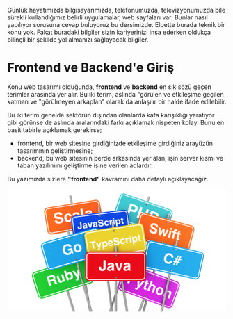 Günlük hayatımızda bilgisayarımızda, telefonumuzda, televizyonumuzda bile sürekli kullandığımız belirli uygulamalar, web sayfaları var. Bunlar nasıl yapılıyor sorusuna cevap buluyoruz bu dersimizde. Elbette burada teknik bir konu yok. Fakat buradaki bilgiler sizin kariyerinizi inşa ederken oldukça bilinçli bir şekilde yol almanızı sağlayacak bilgiler.

# Frontend ve Backend'e Giriş

Konu web tasarımı olduğunda, **frontend** ve **backend** en sık sözü geçen terimler arasında yer alır. Bu iki terim, aslında "görülen ve etkileşime geçilen katman ve "görülmeyen arkaplan" olarak da anlaşılır bir halde ifade edilebilir.

Bu iki terim genelde sektörün dışından olanlarda kafa karışıklığı yaratıyor gibi görünse de aslında aralarındaki farkı açıklamak nispeten kolay. Bunu en basit tabirle açıklamak gerekirse; 

* frontend, bir web sitesine girdiğinizde etkileşime girdiğiniz arayüzün tasarımının geliştirmesine; 
* backend, bu web sitesinin perde arkasında yer alan, işin server kısmı ve taban yazılımını geliştirme işine verilen adlardır. 

Bu yazımızda sizlere **"frontend"** kavramını daha detaylı açıklayacağız.

![frontend1](https://raw.githubusercontent.com/Kodluyoruz/taskforce/main/basics-for-everyone/frontend-nedir/figures/frontend1.png)


